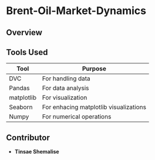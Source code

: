 # Brent-Oil-Market-Dynamics

## Overview

## Tools Used

| Tool       | Purpose                                |
| ---------- | -------------------------------------- |
| DVC        | For handling data                      |
| Pandas     | For data analysis                      |
| matplotlib | For visualization                      |
| Seaborn    | For enhacing matplotlib visualizations |
| Numpy      | For numerical operations               |

## Contributor

- **Tinsae Shemalise**
